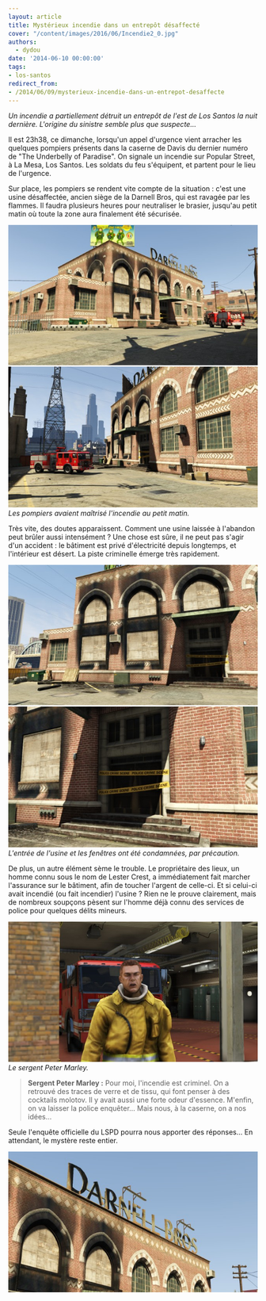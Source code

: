 ```yaml
---
layout: article
title: Mystérieux incendie dans un entrepôt désaffecté
cover: "/content/images/2016/06/Incendie2_0.jpg"
authors:
  - dydou
date: '2014-06-10 00:00:00'
tags:
- los-santos
redirect_from:
- /2014/06/09/mysterieux-incendie-dans-un-entrepot-desaffecte
---
```


_Un incendie a partiellement détruit un entrepôt de l'est de Los Santos la nuit dernière. L'origine du sinistre semble plus que suspecte..._

Il est 23h38, ce dimanche, lorsqu'un appel d'urgence vient arracher les quelques pompiers présents dans la caserne de Davis du dernier numéro de "The Underbelly of Paradise". On signale un incendie sur Popular Street, à La Mesa, Los Santos. Les soldats du feu s'équipent, et partent pour le lieu de l'urgence.

Sur place, les pompiers se rendent vite compte de la situation : c'est une usine désaffectée, ancien siège de la Darnell Bros, qui est ravagée par les flammes. Il faudra plusieurs heures pour neutraliser le brasier, jusqu'au petit matin où toute la zone aura finalement été sécurisée.

![](/content/images/2016/06/Incendie_0.jpg)
![Les pompiers avaient maîtrisé l'incendie au petit matin.](/content/images/2016/06/Incendie2_1.jpg)
_Les pompiers avaient maîtrisé l'incendie au petit matin._

Très vite, des doutes apparaissent. Comment une usine laissée à l'abandon peut brûler aussi intensément ? Une chose est sûre, il ne peut pas s'agir d'un accident : le bâtiment est privé d'électricité depuis longtemps, et l'intérieur est désert. La piste criminelle émerge très rapidement.

![](/content/images/2016/06/Incendie5_0.jpg)
![L'entrée de l'usine et les fenêtres ont été condamnées, par précaution.](/content/images/2016/06/Incendie6_0.jpg)
_L'entrée de l'usine et les fenêtres ont été condamnées, par précaution._

De plus, un autre élément sème le trouble. Le propriétaire des lieux, un homme connu sous le nom de Lester Crest, a immédiatement fait marcher l'assurance sur le bâtiment, afin de toucher l'argent de celle-ci. Et si celui-ci avait incendié (ou fait incendier) l'usine ? Rien ne le prouve clairement, mais de nombreux soupçons pèsent sur l'homme déjà connu des services de police pour quelques délits mineurs.

![Le sergent Peter Marley.](/content/images/2016/06/Incendie4_0.jpg)
_Le sergent Peter Marley._

> **Sergent Peter Marley :** Pour moi, l'incendie est criminel. On a retrouvé des traces de verre et de tissu, qui font penser à des cocktails molotov. Il y avait aussi une forte odeur d'essence. M'enfin, on va laisser la police enquêter... Mais nous, à la caserne, on a nos idées...

Seule l'enquête officielle du LSPD pourra nous apporter des réponses... En attendant, le mystère reste entier.

![](/content/images/2016/06/Incendie3_1.jpg)